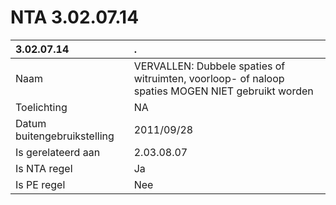 # NTA 3.02.07.14

 3.02.07.14 | . 
 :--- | :--- 
 Naam | VERVALLEN: Dubbele spaties of witruimten, voorloop- of naloop spaties MOGEN NIET gebruikt worden 
 Toelichting | NA 
 Datum buitengebruikstelling | 2011/09/28 
 Is gerelateerd aan | 2.03.08.07 
 Is NTA regel | Ja 
 Is PE regel | Nee 
